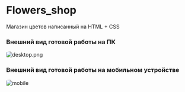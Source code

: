 # Flowers_shop
Магазин цветов написанный на HTML + CSS

### Внешний вид готовой работы на ПК
<img src="https://i.ibb.co/R0mqwMw/1.png" alt="desktop.png" border="0" style="border-radius:15%;"></a>

### Внешний вид готовой работы на мобильном устройстве
<img src="https://i.ibb.co/Wn76ST5/2.png" alt="mobile" border="0" style="border-radius:15%;"></a>
